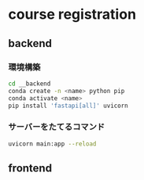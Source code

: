 # course registration

## backend
### 環境構築
```bash
cd __backend
conda create -n <name> python pip
conda activate <name>
pip install 'fastapi[all]' uvicorn
```
### サーバーをたてるコマンド
```bash
uvicorn main:app --reload
```

## frontend
